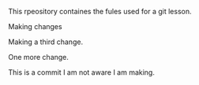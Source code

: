 This rpeository containes the fules used for a git lesson.

Making changes

Making a third change. 

One more change.

This is a commit I am not aware I am making. 
